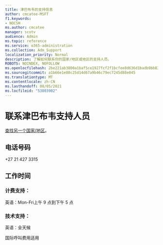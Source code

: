 ```yaml
---
title: 津巴布韦的支持信息
author: cmcatee-MSFT
f1.keywords:
- NOCSH
ms.author: cmcatee
manager: scotv
audience: Admin
ms.topic: reference
ms.service: o365-administration
ms.collection: Adm_Support
localization_priority: Normal
description: 了解如何联系你的国家/地区或地区的支持人员。
ROBOTS: NOINDEX, NOFOLLOW
ms.openlocfilehash: 2be221ab3800a1baf5ce1927fcf2f1bcfee8d636d1badb9bb826c75e7d6c1426
ms.sourcegitcommit: a1b66e1e80c25d14d67a9b46c79ec7245d88e045
ms.translationtype: MT
ms.contentlocale: zh-CN
ms.lasthandoff: 08/05/2021
ms.locfileid: "53803902"
---
```

# <a name="contact-support-for-zimbabwe"></a>联系津巴布韦支持人员

[查找另一个国家/地区](../../business-video/get-help-support.md)。

## <a name="phone-number"></a>电话号码
+27 21 427 3315

## <a name="hours"></a>工作时间
### <a name="billing-support"></a>计费支持：

英语：Mon-Fri上午 9 点到下午 5 点

### <a name="technical-support"></a>技术支持：

英语：全天候

国际呼叫费用适用
